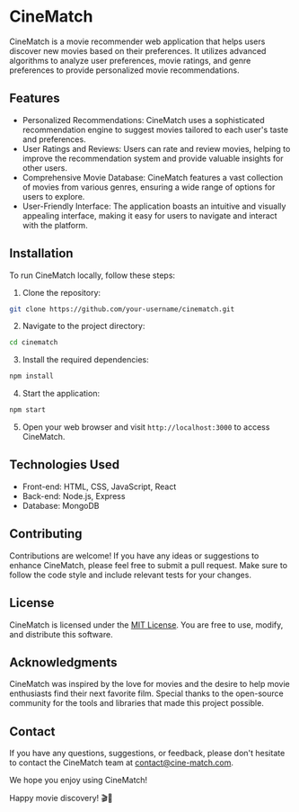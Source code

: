 # CineMatch
CineMatch is a movie recommender web application that helps users discover new movies based on their preferences. It utilizes advanced algorithms to analyze user preferences, movie ratings, and genre preferences to provide personalized movie recommendations.

## Features

- Personalized Recommendations: CineMatch uses a sophisticated recommendation engine to suggest movies tailored to each user's taste and preferences.
- User Ratings and Reviews: Users can rate and review movies, helping to improve the recommendation system and provide valuable insights for other users.
- Comprehensive Movie Database: CineMatch features a vast collection of movies from various genres, ensuring a wide range of options for users to explore.
- User-Friendly Interface: The application boasts an intuitive and visually appealing interface, making it easy for users to navigate and interact with the platform.

## Installation

To run CineMatch locally, follow these steps:

1. Clone the repository:

```bash
git clone https://github.com/your-username/cinematch.git
```

2. Navigate to the project directory:

```bash
cd cinematch
```

3. Install the required dependencies:

```bash
npm install
```

4. Start the application:

```bash
npm start
```

5. Open your web browser and visit `http://localhost:3000` to access CineMatch.

## Technologies Used

- Front-end: HTML, CSS, JavaScript, React
- Back-end: Node.js, Express
- Database: MongoDB

## Contributing

Contributions are welcome! If you have any ideas or suggestions to enhance CineMatch, please feel free to submit a pull request. Make sure to follow the code style and include relevant tests for your changes.

## License

CineMatch is licensed under the [MIT License](https://opensource.org/licenses/MIT). You are free to use, modify, and distribute this software.

## Acknowledgments

CineMatch was inspired by the love for movies and the desire to help movie enthusiasts find their next favorite film. Special thanks to the open-source community for the tools and libraries that made this project possible.

## Contact

If you have any questions, suggestions, or feedback, please don't hesitate to contact the CineMatch team at [contact@cine-match.com](mailto:contact@cine-match.com).

We hope you enjoy using CineMatch!

Happy movie discovery! 🎬🍿